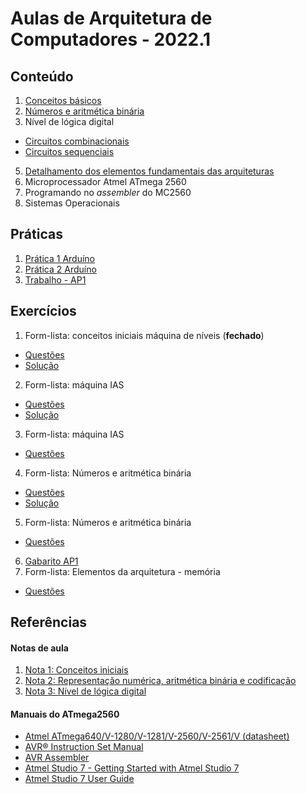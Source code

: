 # Aulas de Arquitetura de Computadores - 2022.1

## Conteúdo
1. [Conceitos básicos](arq_aulas/arq_aulas_conceitos.pdf)
2. [Números e aritmética binária](arq_aulas/arq_aulas_representacao.pdf)
3. Nível de lógica digital  
+ [Circuitos combinacionais](arq_aulas/arq_aulas_logica_combinacional.pdf)    
+ [Circuitos sequenciais](arq_aulas/arq_aulas_logica_sequencial.pdf)
5. [Detalhamento dos elementos fundamentais das arquiteturas](arq_aulas/arq_aulas_componentes.pdf)
6. Microprocessador Atmel ATmega 2560
7. Programando no _assembler_ do MC2560
8. Sistemas Operacionais

## Práticas
1. [Prática 1 Arduíno](arq_aulas/arq_pratica1.md)
2. [Prática 2 Arduíno](arq_aulas/arq_pratica2.md)
3. [Trabalho - AP1](arq_aulas/arq_AP1_trabalho.pdf)

## Exercícios
1. Form-lista: conceitos iniciais máquina de níveis (**fechado**)  
  + [Questões](arq_aulas/Form_lista_1_arq.pdf)
  + [Solução](arq_aulas/Form_lista_1_arq_sol.pdf)  
2. Form-lista: máquina IAS
  + [Questões](arq_aulas/Form_lista_2_arq.pdf)  
  + [Solução](arq_aulas/Form_lista_2_arq_sol.pdf)  
3. Form-lista: máquina IAS
  + [Questões](https://forms.gle/aAiGrofbk5BooTwk8)
4. Form-lista: Números e aritmética binária
  + [Questões](arq_aulas/Form_lista_4_arq.pdf)  
  + [Solução](arq_aulas/Form_lista_4_arq_sol.pdf) 
5. Form-lista: Números e aritmética binária
  + [Questões](https://forms.gle/v5kd9jCaKMyqPZ3JA)
6. [Gabarito AP1](arq_aulas/gabaritoAP1.pdf)
7. Form-lista: Elementos da arquitetura - memória
  + [Questões](arq_aulas/Form_lista_5_arq.pdf)

## Referências

#### Notas de aula
1. [Nota 1: Conceitos iniciais](arq_aulas/arq_notas/NOTA1-CONCEITOS-BASICOS-ARQ_COMP.md)
2. [Nota 2: Representação numérica, aritmética binária e codificação](arq_aulas/arq_notas/NOTA2-ARITMETICA-BINARIA-ARQ_COMP.md)
3. [Nota 3: Nível de lógica digital](arq_aulas/arq_notas/NOTA3-NIVEL-LOGICA-DIGITAL.md)

#### Manuais do ATmega2560  
- [Atmel ATmega640/V-1280/V-1281/V-2560/V-2561/V (datasheet)](https://ww1.microchip.com/downloads/en/devicedoc/atmel-2549-8-bit-avr-microcontroller-atmega640-1280-1281-2560-2561_datasheet.pdf)
- [AVR&reg; Instruction Set Manual](https://ww1.microchip.com/downloads/en/DeviceDoc/AVR-Instruction-Set-Manual-DS40002198A.pdf)
- [AVR Assembler](https://ww1.microchip.com/downloads/en/DeviceDoc/40001917A.pdf)
- [Atmel Studio 7 - Getting Started with Atmel Studio 7](https://www.microchip.com/content/dam/mchp/documents/MCU08/ProductDocuments/UserGuides/Getting-Started-with-Microchip-Studio-DS50002712B.pdf)
- [Atmel Studio 7 User Guide](https://ww1.microchip.com/downloads/en/DeviceDoc/Getting-Started-with-Atmel-Studio7.pdf)
